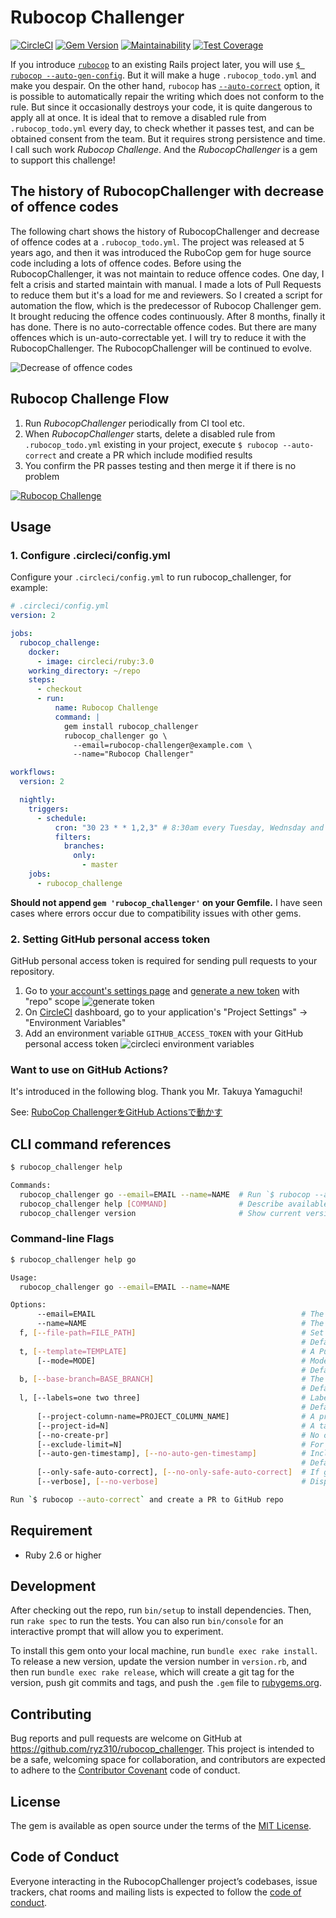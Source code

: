 # Rubocop Challenger

[![CircleCI](https://circleci.com/gh/ryz310/rubocop_challenger/tree/master.svg?style=svg&circle-token=cdf0ffce5b4c0c7804b50dde00ca5ef09cbadb67)](https://circleci.com/gh/ryz310/rubocop_challenger/tree/master) [![Gem Version](https://badge.fury.io/rb/rubocop_challenger.svg)](https://badge.fury.io/rb/rubocop_challenger) [![Maintainability](https://api.codeclimate.com/v1/badges/a18c1c17fc534bb32473/maintainability)](https://codeclimate.com/github/ryz310/rubocop_challenger/maintainability) [![Test Coverage](https://api.codeclimate.com/v1/badges/a18c1c17fc534bb32473/test_coverage)](https://codeclimate.com/github/ryz310/rubocop_challenger/test_coverage)

If you introduce [`rubocop`](https://github.com/rubocop-hq/rubocop) to an existing Rails project later, you will use [`$ rubocop --auto-gen-config`](https://github.com/rubocop-hq/rubocop/blob/master/manual/configuration.md#automatically-generated-configuration). But it will make a huge `.rubocop_todo.yml` and make you despair.
On the other hand, `rubocop` has [`--auto-correct`](https://github.com/rubocop-hq/rubocop/blob/master/manual/basic_usage.md#other-useful-command-line-flags) option, it is possible to automatically repair the writing which does not conform to the rule. But since it occasionally destroys your code, it is quite dangerous to apply all at once.
It is ideal that to remove a disabled rule from `.rubocop_todo.yml` every day, to check whether it passes test, and can be obtained consent from the team. But it requires strong persistence and time.
I call such work *Rubocop Challenge*. And the *RubocopChallenger* is a gem to support this challenge!

## The history of RubocopChallenger with decrease of offence codes

The following chart shows the history of RubocopChallenger and decrease of offence codes at a `.rubocop_todo.yml`. The project was released at 5 years ago, and then it was introduced the RuboCop gem for huge source code including a lots of offence codes. Before using the RubocopChallenger, it was not maintain to reduce offence codes. One day, I felt a crisis and started maintain with manual. I made a lots of Pull Requests to reduce them but it's a load for me and reviewers. So I created a script for automation the flow, which is the predecessor of Rubocop Challenger gem. It brought reducing the offence codes continuously. After 8 months, finally it has done. There is no auto-correctable offence codes.
But there are many offences which is un-auto-correctable yet. I will try to reduce it with the RubocopChallenger. The RubocopChallenger will
be continued to evolve.

![Decrease of offence codes](images/decrease_of_offence_codes.png)

## Rubocop Challenge Flow

1. Run *RubocopChallenger* periodically from CI tool etc.
1. When *RubocopChallenger* starts, delete a disabled rule from `.rubocop_todo.yml` existing in your project, execute `$ rubocop --auto-correct` and create a PR which include modified results
1. You confirm the PR passes testing and then merge it if there is no problem

[![Rubocop Challenge](images/rubocop_challenge.png)](https://github.com/ryz310/rubocop_challenger/pull/97)

## Usage

### 1. Configure .circleci/config.yml

Configure your `.circleci/config.yml` to run rubocop_challenger, for example:

```yml
# .circleci/config.yml
version: 2

jobs:
  rubocop_challenge:
    docker:
      - image: circleci/ruby:3.0
    working_directory: ~/repo
    steps:
      - checkout
      - run:
          name: Rubocop Challenge
          command: |
            gem install rubocop_challenger
            rubocop_challenger go \
              --email=rubocop-challenger@example.com \
              --name="Rubocop Challenger"

workflows:
  version: 2

  nightly:
    triggers:
      - schedule:
          cron: "30 23 * * 1,2,3" # 8:30am every Tuesday, Wednsday and Thursday (JST)
          filters:
            branches:
              only:
                - master
    jobs:
      - rubocop_challenge
```

**Should not append `gem 'rubocop_challenger'` on your Gemfile.**
I have seen cases where errors occur due to compatibility issues with other gems.

### 2. Setting GitHub personal access token

GitHub personal access token is required for sending pull requests to your repository.

1. Go to [your account's settings page](https://github.com/settings/tokens) and [generate a new token](https://github.com/settings/tokens/new) with "repo" scope
  ![generate token](images/generate_token.png)
1. On [CircleCI](https://circleci.com) dashboard, go to your application's "Project Settings" -> "Environment Variables"
1. Add an environment variable `GITHUB_ACCESS_TOKEN` with your GitHub personal access token
  ![circleci environment variables](images/circleci_environment_variables.png)

### Want to use on GitHub Actions?

It's introduced in the following blog. Thank you Mr. Takuya Yamaguchi!

See: [RuboCop ChallengerをGitHub Actionsで動かす](https://zenn.dev/yamat47/articles/219e14ebcf31a1d13ff4)

## CLI command references

```sh
$ rubocop_challenger help

Commands:
  rubocop_challenger go --email=EMAIL --name=NAME  # Run `$ rubocop --auto-correct` and create a PR to GitHub repo
  rubocop_challenger help [COMMAND]                # Describe available commands or one specific command
  rubocop_challenger version                       # Show current version
```

### Command-line Flags

```sh
$ rubocop_challenger help go

Usage:
  rubocop_challenger go --email=EMAIL --name=NAME

Options:
      --email=EMAIL                                              # The Pull Request committer email
      --name=NAME                                                # The Pull Request committer name
  f, [--file-path=FILE_PATH]                                     # Set your ".rubocop_todo.yml" path
                                                                 # Default: .rubocop_todo.yml
  t, [--template=TEMPLATE]                                       # A Pull Request template `erb` file path.You can use variable that `title`, `rubydoc_url`, `description` and `examples` into the erb file.
      [--mode=MODE]                                              # Mode to select deletion target. You can choice "most_occurrence", "least_occurrence", or "random"
                                                                 # Default: most_occurrence
  b, [--base-branch=BASE_BRANCH]                                 # The Branch to merge into
                                                                 # Default: master
  l, [--labels=one two three]                                    # Label to give to Pull Request
                                                                 # Default: ["rubocop challenge"]
      [--project-column-name=PROJECT_COLUMN_NAME]                # A project column name. You can add the created PR to the GitHub project
      [--project-id=N]                                           # A target project ID. If does not supplied, this method will find a project which associated the repository. When the repository has multiple projects, you should supply this.
      [--no-create-pr]                                           # No create a pull request (for testing)
      [--exclude-limit=N]                                        # For how many exclude properties when creating the .rubocop_todo.yml
      [--auto-gen-timestamp], [--no-auto-gen-timestamp]          # Include the date and time when creating the .rubocop_todo.yml
                                                                 # Default: true
      [--only-safe-auto-correct], [--no-only-safe-auto-correct]  # If given `true`, it executes `rubocop --auto-correct`,it means to correct safe cops only.
      [--verbose], [--no-verbose]                                # Displays executing command.

Run `$ rubocop --auto-correct` and create a PR to GitHub repo
```

## Requirement

* Ruby 2.6 or higher

## Development

After checking out the repo, run `bin/setup` to install dependencies. Then, run `rake spec` to run the tests. You can also run `bin/console` for an interactive prompt that will allow you to experiment.

To install this gem onto your local machine, run `bundle exec rake install`. To release a new version, update the version number in `version.rb`, and then run `bundle exec rake release`, which will create a git tag for the version, push git commits and tags, and push the `.gem` file to [rubygems.org](https://rubygems.org).

## Contributing

Bug reports and pull requests are welcome on GitHub at https://github.com/ryz310/rubocop_challenger. This project is intended to be a safe, welcoming space for collaboration, and contributors are expected to adhere to the [Contributor Covenant](http://contributor-covenant.org) code of conduct.

## License

The gem is available as open source under the terms of the [MIT License](https://opensource.org/licenses/MIT).

## Code of Conduct

Everyone interacting in the RubocopChallenger project’s codebases, issue trackers, chat rooms and mailing lists is expected to follow the [code of conduct](https://github.com/ryz310/rubocop_challenger/blob/master/CODE_OF_CONDUCT.md).
